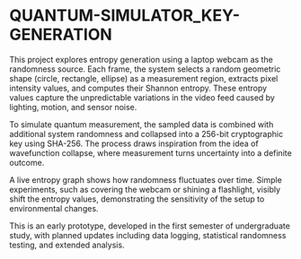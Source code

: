 # QUANTUM-SIMULATOR_KEY-GENERATION

This project explores entropy generation using a laptop webcam as the randomness source. Each frame, the system selects a random geometric shape (circle, rectangle, ellipse) as a measurement region, extracts pixel intensity values, and computes their Shannon entropy. These entropy values capture the unpredictable variations in the video feed caused by lighting, motion, and sensor noise.

To simulate quantum measurement, the sampled data is combined with additional system randomness and collapsed into a 256-bit cryptographic key using SHA-256. The process draws inspiration from the idea of wavefunction collapse, where measurement turns uncertainty into a definite outcome.

A live entropy graph shows how randomness fluctuates over time. Simple experiments, such as covering the webcam or shining a flashlight, visibly shift the entropy values, demonstrating the sensitivity of the setup to environmental changes.

This is an early prototype, developed in the first semester of undergraduate study, with planned updates including data logging, statistical randomness testing, and extended analysis.
